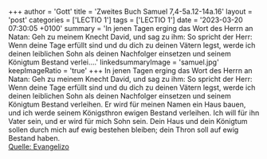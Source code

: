 +++
author = 'Gott'
title = 'Zweites Buch Samuel 7,4-5a.12-14a.16'
layout = 'post'
categories = ['LECTIO 1']
tags = ['LECTIO 1']
date = '2023-03-20 07:30:05 +0100'
summary = 'In jenen Tagen erging das Wort des Herrn an Natan: Geh zu meinem Knecht David, und sag zu ihm: So spricht der Herr: Wenn deine Tage erfüllt sind und du dich zu deinen Vätern legst, werde ich deinen leiblichen Sohn als deinen Nachfolger einsetzen und seinem Königtum Bestand verlei....'
linkedsummaryImage = 'samuel.jpg'
keepImageRatio = 'true'
+++
In jenen Tagen erging das Wort des Herrn an Natan:
Geh zu meinem Knecht David, und sag zu ihm: So spricht der Herr:
Wenn deine Tage erfüllt sind und du dich zu deinen Vätern legst, werde ich deinen leiblichen Sohn als deinen Nachfolger einsetzen und seinem Königtum Bestand verleihen.<!--more-->
Er wird für meinen Namen ein Haus bauen, und ich werde seinem Königsthron ewigen Bestand verleihen.
Ich will für ihn Vater sein, und er wird für mich Sohn sein.
Dein Haus und dein Königtum sollen durch mich auf ewig bestehen bleiben; dein Thron soll auf ewig Bestand haben.<br> [Quelle: Evangelizo](https://evangeliumtagfuertag.org/DE/gospel)